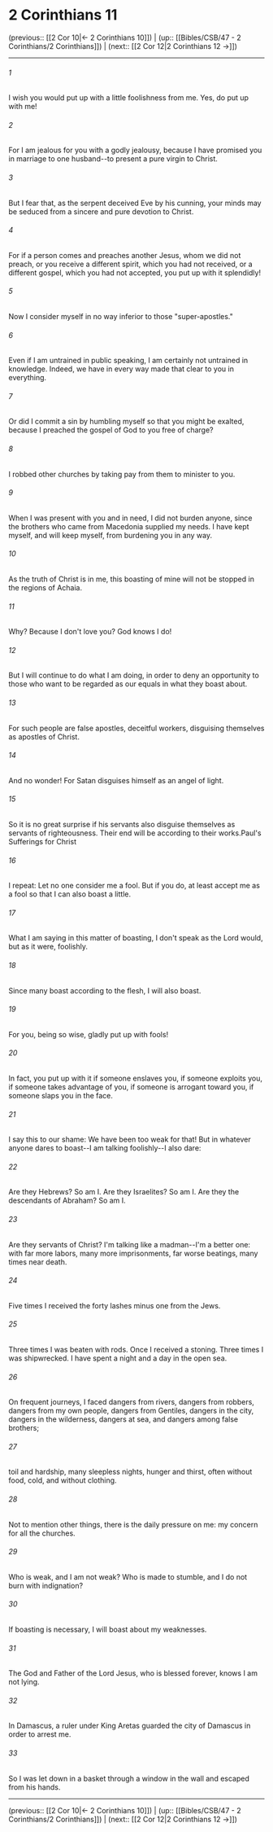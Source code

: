 # 2 Corinthians 11

(previous:: [[2 Cor 10|← 2 Corinthians 10]]) | (up:: [[Bibles/CSB/47 - 2 Corinthians/2 Corinthians]]) | (next:: [[2 Cor 12|2 Corinthians 12 →]])

***


###### 1 
I wish you would put up with a little foolishness from me. Yes, do put up with me! 

###### 2 
For I am jealous for you with a godly jealousy, because I have promised you in marriage to one husband--to present a pure virgin to Christ. 

###### 3 
But I fear that, as the serpent deceived Eve by his cunning, your minds may be seduced from a sincere and pure devotion to Christ. 

###### 4 
For if a person comes and preaches another Jesus, whom we did not preach, or you receive a different spirit, which you had not received, or a different gospel, which you had not accepted, you put up with it splendidly! 

###### 5 
Now I consider myself in no way inferior to those "super-apostles." 

###### 6 
Even if I am untrained in public speaking, I am certainly not untrained in knowledge. Indeed, we have in every way made that clear to you in everything. 

###### 7 
Or did I commit a sin by humbling myself so that you might be exalted, because I preached the gospel of God to you free of charge? 

###### 8 
I robbed other churches by taking pay from them to minister to you. 

###### 9 
When I was present with you and in need, I did not burden anyone, since the brothers who came from Macedonia supplied my needs. I have kept myself, and will keep myself, from burdening you in any way. 

###### 10 
As the truth of Christ is in me, this boasting of mine will not be stopped in the regions of Achaia. 

###### 11 
Why? Because I don't love you? God knows I do! 

###### 12 
But I will continue to do what I am doing, in order to deny an opportunity to those who want to be regarded as our equals in what they boast about. 

###### 13 
For such people are false apostles, deceitful workers, disguising themselves as apostles of Christ. 

###### 14 
And no wonder! For Satan disguises himself as an angel of light. 

###### 15 
So it is no great surprise if his servants also disguise themselves as servants of righteousness. Their end will be according to their works.Paul's Sufferings for Christ 

###### 16 
I repeat: Let no one consider me a fool. But if you do, at least accept me as a fool so that I can also boast a little. 

###### 17 
What I am saying in this matter of boasting, I don't speak as the Lord would, but as it were, foolishly. 

###### 18 
Since many boast according to the flesh, I will also boast. 

###### 19 
For you, being so wise, gladly put up with fools! 

###### 20 
In fact, you put up with it if someone enslaves you, if someone exploits you, if someone takes advantage of you, if someone is arrogant toward you, if someone slaps you in the face. 

###### 21 
I say this to our shame: We have been too weak for that! But in whatever anyone dares to boast--I am talking foolishly--I also dare: 

###### 22 
Are they Hebrews? So am I. Are they Israelites? So am I. Are they the descendants of Abraham? So am I. 

###### 23 
Are they servants of Christ? I'm talking like a madman--I'm a better one: with far more labors, many more imprisonments, far worse beatings, many times near death. 

###### 24 
Five times I received the forty lashes minus one from the Jews. 

###### 25 
Three times I was beaten with rods. Once I received a stoning. Three times I was shipwrecked. I have spent a night and a day in the open sea. 

###### 26 
On frequent journeys, I faced dangers from rivers, dangers from robbers, dangers from my own people, dangers from Gentiles, dangers in the city, dangers in the wilderness, dangers at sea, and dangers among false brothers; 

###### 27 
toil and hardship, many sleepless nights, hunger and thirst, often without food, cold, and without clothing. 

###### 28 
Not to mention other things, there is the daily pressure on me: my concern for all the churches. 

###### 29 
Who is weak, and I am not weak? Who is made to stumble, and I do not burn with indignation? 

###### 30 
If boasting is necessary, I will boast about my weaknesses. 

###### 31 
The God and Father of the Lord Jesus, who is blessed forever, knows I am not lying. 

###### 32 
In Damascus, a ruler under King Aretas guarded the city of Damascus in order to arrest me. 

###### 33 
So I was let down in a basket through a window in the wall and escaped from his hands.

***

(previous:: [[2 Cor 10|← 2 Corinthians 10]]) | (up:: [[Bibles/CSB/47 - 2 Corinthians/2 Corinthians]]) | (next:: [[2 Cor 12|2 Corinthians 12 →]])
